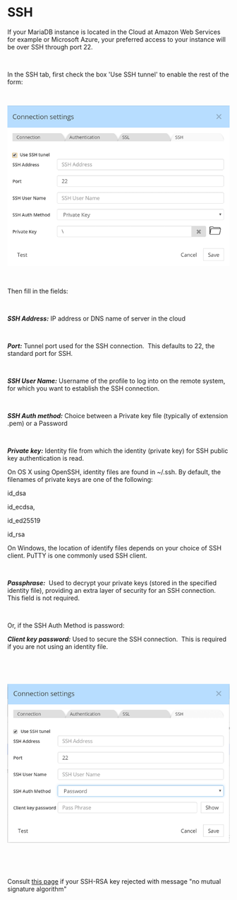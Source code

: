 # SSH

If your MariaDB instance is located in the Cloud at Amazon Web Services for example or Microsoft Azure, your preferred access to your instance will be over SSH through port 22.

&nbsp;

In the SSH tab, first check the box 'Use SSH tunnel' to enable the rest of the form:

&nbsp;

![Reverse-engineering MariaDB - SSH w Private Key](<lib/RE%20-%20MongoDB%20-%20SSH%20w%20Private%20Key.png>)

&nbsp;

Then fill in the fields:

&nbsp;

***SSH Address:*** IP address or DNS name of server in the cloud

&nbsp;

***Port:*** Tunnel port used for the SSH connection.&nbsp; This defaults to 22, the standard port for SSH.

&nbsp;

***SSH User Name:*** Username of the profile to log into on the remote system, for which you want to establish the SSH connection.

&nbsp;

***SSH Auth method:*** Choice between a Private key file (typically of extension .pem) or a Password

&nbsp;

***Private key:*** Identity file from which the identity (private key) for SSH public key authentication is read.

On OS X using OpenSSH, identity files are found in ~/.ssh. By default, the filenames of private keys are one of the following:

id\_dsa

id\_ecdsa,

id\_ed25519

id\_rsa

On Windows, the location of identify files depends on your choice of SSH client. PuTTY is one commonly used SSH client.

&nbsp;

***Passphrase:***&nbsp; Used to decrypt your private keys (stored in the specified identity file), providing an extra layer of security for an SSH connection. This field is not required.

&nbsp;

Or, if the SSH Auth Method is password:

***Client key password:*** Used to secure the SSH connection.&nbsp; This is required if you are not using an identity file.

&nbsp;

&nbsp;

![Reverse-engineering MariaDB - SSH w Password](<lib/RE%20-%20MongoDB%20-%20SSH%20w%20Password.png>)

&nbsp;

&nbsp;

Consult [this page](<SSH-RSAkeyrejectedwithmessagenom.md>) if your SSH-RSA key rejected with message "no mutual signature algorithm"

